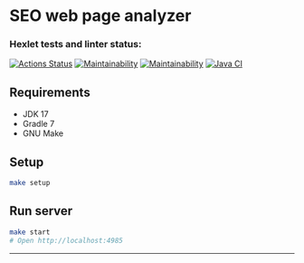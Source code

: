 # SEO web page analyzer

### Hexlet tests and linter status:
[![Actions Status](https://github.com/punchybunchy/java-project-72/workflows/hexlet-check/badge.svg)](https://github.com/punchybunchy/java-project-72/actions)
[![Maintainability](https://api.codeclimate.com/v1/badges/eb27debdc9db7f0d9221/maintainability)](https://codeclimate.com/github/punchybunchy/java-project-72/maintainability)
[![Maintainability](https://api.codeclimate.com/v1/badges/eb27debdc9db7f0d9221/maintainability)](https://codeclimate.com/github/punchybunchy/java-project-72/maintainability)
[![Java CI](https://github.com/punchybunchy/java-project-72/actions/workflows/app-check.yml/badge.svg)](https://github.com/punchybunchy/java-project-72/actions/workflows/app-check.yml)


## Requirements

* JDK 17
* Gradle 7
* GNU Make

## Setup

```bash
make setup
```

## Run server

```bash
make start
# Open http://localhost:4985
```

---

